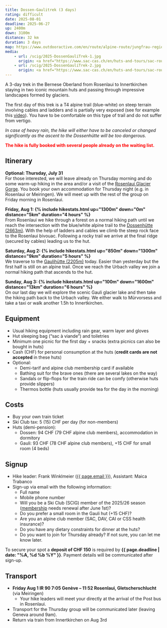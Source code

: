 ```yaml
---
title: Dossen-Gaulitrek (3 days)
rating: difficult
date: 2025-08-01
deadline: 2025-06-27
up: 2400m
down: 3100m
distance: 32 km
duration: 3 days
map: https://www.outdooractive.com/en/route/alpine-route/jungfrau-region/scig-dossen-gaulitrek/311504774/?share=%7E3icygsyr%244ossceeq
media:
    - url: /scig/2025-DossenGauliTrek-1.jpg
      origin: <a href="https://www.sac-cas.ch/en/huts-and-tours/sac-route-portal/dossenhuette-sac-2147000082/">Mathias Josi</a>
    - url: /scig/2025-DossenGauliTrek-2.jpg
      origin: <a href="https://www.sac-cas.ch/en/huts-and-tours/sac-route-portal/gaulihuette-sac-2147000111/">Rami Ravasio Media</a>
---
```

A 3-day trek in the Bernese Oberland from Rosenlaui to Innertkirchen staying in two iconic mountain huts
and passing through impressive landscapes formed by glaciers.

The first day of this trek is a T4 alpine trail (blue-white) on steep terrain involving cables and ladders
and is partially very exposed (see for example this [video](https://www.youtube.com/watch?v=kkzssBdIVyI)).
You have to be comfortable on this type of trail and do not suffer from vertigo.

*In case of heavy rain, the hike will either have to be canceled or changed significantly as the ascent to the Dossenhütte will be too dangerous.*

<span style="color: red"><b>The hike is fully booked with several people already on the waiting list.</b></span>

## Itinerary
<b>Optional: Thursday, July 31</b><br/>
For those interested, we will leave already on Thursday morning and do some warm-up hiking in the area and/or
a visit of the [Rosenlaui Glacier Gorge](https://en.rosenlauischlucht.ch/en).
You book your own accommodation for Thursday night (e.g. in Rosenlaui or Meiringen). We will meet up with the
rest of the group on Friday morning in Rosenlaui.

<b>Friday, Aug 1: {% include hikestats.html up="1300m" down="0m" distance="5km" duration="4 hours" %}</b><br/>
From Rosenlaui we hike through a forest on a normal hiking path until we reach the intersection with the
blue/white alpine trail to the [Dossenhütte (2663m)](https://dossenhuette.ch).
With the help of ladders and cables we climb the steep rock
face to the Rosenlaui bivouac. Following a rocky trail we arrive at the final ridge (secured by cables)
leading us to the hut.

<b>Saturday, Aug 2: {% include hikestats.html up="850m" down="1300m" distance="9km" duration="5 hours" %}</b><br/>
We traverse to the [Gaulihütte (2205m)](https://gaulihuette.ch/) today. Easier than yesterday but the first half is still on an alpine trail.
Once we reach the Urbach valley we join a normal hiking path that ascends to the hut.

<b>Sunday, Aug 3: {% include hikestats.html up="100m" down="1600m" distance="13km" duration="6 hours" %}</b><br/>
On our last day we will explore the scenic Gauli glacier lake and then take the hiking path back to the Urbach valley. We either walk
to Mürvorsess and take a taxi or walk another 1.5h to Innertkirchen.

## <i class="bi bi-card-checklist"></i>Equipment
- Usual hiking equipment including rain gear, warm layer and gloves
- Hut sleeping bag (“sac à viande”) and toiletries
- Minimum one picnic for the first day + snacks (extra picnics can also be bought in huts)
- Cash (CHF) for personal consumption at the huts (**credit cards are not accepted** in these huts)
- Optional:
  - Demi-tarif and alpine club membership card if available
  - Bathing suit for the brave ones (there are several lakes on the way)
  - Sandals or flip-flops for the train ride can be comfy (otherwise huts provide slippers)
  - Thermos bottle (huts usually provide tea for the day in the morning)

## <i class="bi bi-piggy-bank"></i>Costs
- Buy your own train ticket
- Ski Club tax: 5 (15) CHF per day (for non-members)
- Huts (demi-pension):
  - Dossen: 94 CHF (79 CHF alpine club members), accommodation in dormitory
  - Gauli: 93 CHF (78 CHF alpine club members), +15 CHF for small room (4 beds)


## <i class="bi bi-envelope-at"></i>Signup
- Hike leader: Frank Winklmeier (<a href="mailto:{{ page.email }}?subject=SCIG {{page.title}}">{{ page.email }}</a>), Assistant: Maica Trabanco
- Sign-up via email with the following information:
  - Full name
  - Mobile phone number
  - Will you be a Ski Club (SCIG) member of the 2025/26 season ([membership](https://www.scig.ch/inscription) needs renewal after June 1st)?
  - Do you prefer a small room in the Gauli hut (+15 CHF)?
  - Are you an alpine club member (SAC, DAV, CAI or CSS health insurance)?
  - Do you have any dietary constraints for dinner at the huts?
  - Do you want to join for Thursday already? If not sure, you can let me know later.

To secure your spot a **deposit of CHF 150** is required by **{{ page.deadline | date: "%A, %d %b %Y" }}**.
Payment details will be communicated after sign-up.

## <i class="bi bi-train-front"></i>Transport
- **Friday Aug 1 IR 90 7:05 Genève – 11:52 Rosenlaui, Gletscherschlucht** (via Meiringen)
  - Your hike leaders will meet your directly at the arrival of the Post bus in Rosenlaui.
- Transport for the Thursday group will be communicated later (leaving Geneva around 9am).
- Return via train from Innertkirchen on Aug 3rd
